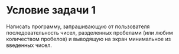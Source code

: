 # Условие задачи 1
Написать программу, запрашивающую от пользователя последовательность чисел, разделенных пробелами (или любим количеством пробелов) и выводящую на экран минимальное из введенных чисел.